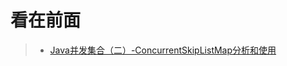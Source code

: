 看在前面
====

> * <a href="https://www.cnblogs.com/java-zzl/p/9767255.html">Java并发集合（二）-ConcurrentSkipListMap分析和使用</a>
